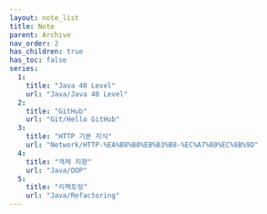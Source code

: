 ```yaml
---
layout: note_list
title: Note
parent: Archive
nav_order: 2
has_children: true
has_toc: false
series:
  1:
    title: "Java 40 Level"
    url: "Java/Java 40 Level"
  2:
    title: "GitHub"
    url: "Git/Hello GitHub"
  3:
    title: "HTTP 기본 지식"
    url: "Network/HTTP-%EA%B8%B0%EB%B3%B8-%EC%A7%80%EC%8B%9D"
  4:
    title: "객체 지향"
    url: "Java/OOP"
  5:
    title: "리팩토링"
    url: "Java/Refactoring"
---
```

